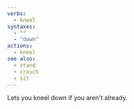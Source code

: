 ```yaml
---
verbs:
  - kneel
syntaxes:
  - ""
  - "down"
actions:
  - kneel
see also:
  - stand
  - crouch
  - sit
---
```

Lets you kneel down if you aren't already.